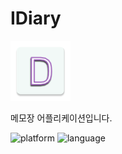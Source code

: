 # IDiary

![](https://github.com/hirundos/IDiary/blob/master/app/src/main/res/mipmap-xhdpi/ic_main.png)

메모장 어플리케이션입니다. 

![platform](https://img.shields.io/badge/platform-android-green)
![language](https://img.shields.io/badge/language-java-orange)

